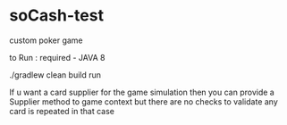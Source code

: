 # soCash-test
custom poker game

to Run : 
required - JAVA 8

./gradlew clean build run

If u want a card supplier for the game simulation then you can provide a Supplier method to game context but 
there are no checks to validate any card is repeated in that case

